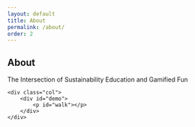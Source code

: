 ```yaml
---
layout: default
title: About
permalink: /about/
order: 2
---
```

## About

<p class="lead">
    The Intersection of Sustainability Education and Gamified Fun
</p>

<div class="row">
    
    <div class="col">
        <div id="demo">
            <p id="walk"></p>
        </div>
    </div>
</div>

<script>animateScript()</script>